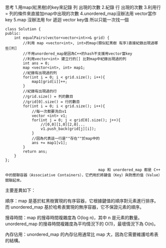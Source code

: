 思考
1.用map(紅黑樹)的key來記錄 列 出現的次數
2.紀錄 行 出現的次數 
3.利用行 = 列的條件來直接加map中出現的次數
4.unordered_map沒辦法用 vector<int>當作key
5.map 沒辦法用 for 遞迴 vector<int> key值 所以只能一次找一個

```c++=
class Solution {
public:
    int equalPairs(vector<vector<int>>& grid) {
        //利用 map <vector<int>, int>的map(類似紅黑樹 有序)直接紀錄出現過哪些[列]
        //不用unordered_map是因為C++的hash不支援用vector當key
        //利用vector<int> 建立行的[] 比對map中紀錄出現過的列
        int ans = 0;
        map <vector<int>, int> map1;
        //紀錄有出現過的列
        for(int i = 0; i < grid.size(); i++){
            map1[grid[i]]++;
        }
        //紀錄有出現過的行
        //grid.size() = 列的數目
        //grid[0].size() = 行的數目
        for(int i = 0; i < grid.size(); i++){
            //每一次都要洗白v1
            vector <int> v1;
            for(int j = 0; j < grid[0].size(); j++){
                //[0,0][1,0][2,0]...
                v1.push_back(grid[j][i]);
            }
            //因為代表這一行是""存在""於map中的
            ans += map1[v1];
        }
        return ans;
    }
};
```
                                              
                                              
                                              map 和 unordered_map 都是 C++ 中的關聯容器（Associative Containers），它們用於將鍵值（Key）與對應的值（Value）關聯起來。

主要差異如下：

順序：map 是基於紅黑樹實現的有序容器，它根據鍵值的順序對元素進行排序。而 unordered_map 基於哈希表實現的無序容器，它不保證元素的順序。

搜尋時間：map 的搜尋時間複雜度為 O(log n)，其中 n 是元素的數量。unordered_map 的搜尋時間複雜度為平均情況下的 O(1)，最壞情況下為 O(n)。

內存佔用：unordered_map 的內存佔用通常比 map 大，因為它需要維護哈希表的結構。